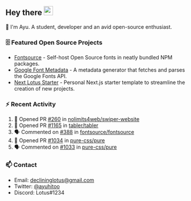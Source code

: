 ## Hey there <img src="https://media.giphy.com/media/hvRJCLFzcasrR4ia7z/giphy.gif" width="25" height="25">

📝 I'm Ayu. A student, developer and an avid open-source enthusiast.

### 🗄 Featured Open Source Projects

- [Fontsource](https://github.com/fontsource/fontsource) - Self-host Open Source fonts in neatly bundled NPM packages.
- [Google Font Metadata](https://github.com/fontsource/google-font-metadata) - A metadata generator that fetches and parses the Google Fonts API.
- [Next Lotus Starter](https://github.com/DecliningLotus/next-lotus-starter) - Personal Next.js starter template to streamline the creation of new projects.

### ⚡ Recent Activity

<!--START_SECTION:activity-->

1. 💪 Opened PR [#260](https://github.com/nolimits4web/swiper-website/pull/260) in [nolimits4web/swiper-website](https://github.com/nolimits4web/swiper-website)
2. 💪 Opened PR [#1165](https://github.com/tabler/tabler/pull/1165) in [tabler/tabler](https://github.com/tabler/tabler)
3. 🗣 Commented on [#388](https://github.com/fontsource/fontsource/issues/388) in [fontsource/fontsource](https://github.com/fontsource/fontsource)
4. 💪 Opened PR [#1034](https://github.com/pure-css/pure/pull/1034) in [pure-css/pure](https://github.com/pure-css/pure)
5. 🗣 Commented on [#1033](https://github.com/pure-css/pure/issues/1033) in [pure-css/pure](https://github.com/pure-css/pure)
<!--END_SECTION:activity-->

### 📫 Contact

- Email: declininglotus@gmail.com
- Twitter: [@ayuhitoo](https://twitter.com/ayuhitoo)
- Discord: Lotus#1234
